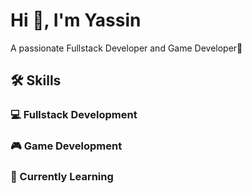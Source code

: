 <h1>Hi 👋, I'm Yassin</h1>
<p>A passionate Fullstack Developer and Game Developer🐧</p>
<h2>🛠 Skills</h2>
<h3>💻 Fullstack Development</h3>
<h3>🎮 Game Development</h3>
<h3>🌱 Currently Learning</h2>

